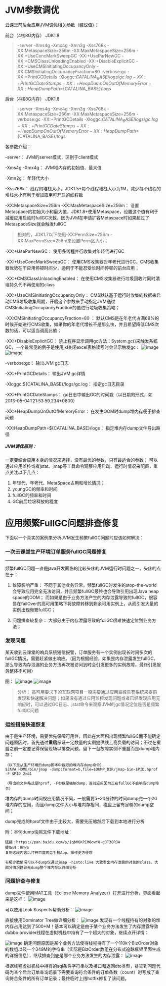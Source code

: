 
# JVM参数调优


云课堂前后台应用JVM调优相关参数（建议值）：



前台（4核8G内存） JDK1.8

> -server -Xms4g -Xmx4g -Xmn2g -Xss768k -XX:MetaspaceSize=256m -XX:MaxMetaspaceSize=256m -XX:+UseConcMarkSweepGC -XX:+UseParNewGC -XX:+CMSClassUnloadingEnabled -XX:+DisableExplicitGC -XX:+UseCMSInitiatingOccupancyOnly -XX:CMSInitiatingOccupancyFraction=80 -verbose:gc -XX:+PrintGCDetails -Xloggc:${CATALINA_BASE}/logs/gc.log -XX:+PrintGCDateStamps -XX:+HeapDumpOnOutOfMemoryError -XX:HeapDumpPath=${CATALINA_BASE}/logs



后台（4核8G内存） JDK1.8


> -server -Xms4g -Xmx4g -Xmn2g -Xss768k -XX:MetaspaceSize=256m -XX:MaxMetaspaceSize=256m -verbose:gc -XX:+PrintGCDetails -Xloggc:${CATALINA_BASE}/logs/gc.log -XX:+PrintGCDateStamps -XX:+HeapDumpOnOutOfMemoryError -XX:HeapDumpPath=${CATALINA_BASE}/logs




各参数介绍：

-server： JVM的server模式，区别于client模式


-Xms4g -Xmx4g：
JVM堆内存的初始值、最大值

-Xmn2g：
年轻代大小

-Xss768k： 
线程的堆栈大小，JDK1.5+每个线程堆栈大小为1M，减少每个线程的堆栈大小有利于增加应用可开启的线程数


-XX:MetaspaceSize=256m -XX:MaxMetaspaceSize=256m：
设置Metaspace的初始大小和最大值，JDK1.8+使用Metaspace，设置这个值有利于减缓应用启动时fullGC次数，因为JVM在申请扩容Metaspace时如果超过了MetaspaceSize就会触发fullGC
> 相对的，JDK1.7以下使用-XX:PermSize=256m -XX:MaxPermSize=256m来设置Perm区大小；


-XX:+UseParNewGC：
使用多线程并行收集对年轻代进行GC


-XX:+UseConcMarkSweepGC：
使用CMS收集器对年老代进行GC，CMS收集器优势在于应用停顿时间少，适用于不能忍受长时间停顿的前台应用；


-XX:+CMSClassUnloadingEnabled：
在使用CMS收集器进行垃圾回收时同时清理持久代不再使用的class 
 
-XX:+UseCMSInitiatingOccupancyOnly：
CMS默认基于运行时收集的数据来启动CMS垃圾收集周期，开启这个参数来手动指定JVM通过CMSInitiatingOccupancyFraction的值进行垃圾收集策略；


-XX:CMSInitiatingOccupancyFraction=80 ：
默认CMS是在年老代占满68%的时候开始进行CMS收集，如果你的年老代增长不是那么快，并且希望降低CMS次数的话，可以适当调高此值；

-XX:+DisableExplicitGC：
禁止程序显示调用gc方法：System.gc()来触发系统GC，一个最常见的例子是使用jxl关闭excel表格读写时会显示触发gc：
![image](http://edu-image.nosdn.127.net/11ac5745e4434a458e6dad18d260f217.png?imageView&quality=100)
![image](http://edu-image.nosdn.127.net/de06c4baca6945a58c6ae5dacb8a0338.png?imageView&quality=100)



-verbose:gc：
输出JVM gc日志

-XX:+PrintGCDetails：
输出JVM gc详情

-Xloggc:${CATALINA_BASE}/logs/gc.log：
指定gc日志目录

-XX:+PrintGCDateStamps：
gc日志中输出GC的时间戳（以日期的形式，如 2013-05-04T21:53:59.234+0800）


-XX:+HeapDumpOnOutOfMemoryError：
在发生OOM时dump堆内存便于排查问题

-XX:HeapDumpPath=${CATALINA_BASE}/logs：
指定堆内存dump文件导出路径








##### JVM调优原则：
一定要结合应用本身的情况来选择，没有最优的参数，只有最适合的参数；
可以通过应用监控或者jstat、jmap等工具命令观察应用启动、运行时情况来配置，重点关注以下几点：
1. 年轻代、年老代、MetaSpace占用和增长情况；
2. youngGC的频率和时间
3. fullGC的频率和时间
4. GC前后垃圾释放的程度













# 应用频繁FullGC问题排查修复


下面以一个真实的案例来分析JVM发生频繁fullGC问题时应该如何解决：
### **一次云课堂生产环境订单服务fullGC问题修复**


---
频繁fullGC问题一直是java开发面临的比较头疼的JVM运行时问题之一，头疼的点在于：
1. 故障影响严重：  不同于其他业务异常，频繁fullGC时发生的stop-the-world会导致应用完全无法访问，并且频繁fullGC最终也会导致引用出现Java heap space的OOM； 而如果是由于业务方法产生的内存泄露导致的fullGC，很容易在failOver的高可用策略下将故障转移到剩余可用实例上，从而引发大量的实例出现频繁fullGC；

2. 问题排查较复杂：
大部分由于内存泄露导致的fullGC很难快速定位到业务方法；


### 发现问题

某天收到云课堂的哨兵系统短信报警，订单服务有一个实例出现长时间多次的fullGC情况，需要赶紧做出响应。（因为根据经验，如果是内存泄露发生fullGC，那么导致内存泄漏的业务方法再次被访问到时会引发更多的实例故障，最终引发服务整体不可用）

图：
![image](http://edu-image.nosdn.127.net/fb647f51a8d84f7581c91e8af0947e38.png?imageView&quality=100)
![image](http://edu-image.nosdn.127.net/5aa19416de9a4d4a8407ab4e20d5758a.png?imageView&quality=100)



> 分析：
    高可用要求下的互联网项目一般需要通过应用监控告警系统来提前发现和快速解决问题；如果没有通过应用监控发现问题或者已经发现应用无响应时，可以通过GC日志、jstat命令来观察JVM的gc情况定位是否是频繁fullGC问题


### 运维措施快速恢复

由于是生产环境，需要优先保障可用性，因此在大面积出现频繁fullGC而不能确定问题原因时，首先通过**重启**保证一定数量的实例提供线上高负载的访问；不过在重启之前一定要记得保留现场以排查问题，留下一台故障实例不重启而是dump堆内存：

    
```
（以下是从生产环境的dump脚本中截取的堆内存dump命令）
$JAVA_HOME/bin/jmap -dump:format=b,file=$DUMP_DIR/jmap-bin-$PID.hprof -F $PID 2>&1

（导出的文件格式是hprof, -F参数是强制dump，否则应用因为正在fullGC不会响应dump命令）
```

堆内存的dump时间视应用情况不同，一般需要5~20分钟的时间dump完一个2G堆内存的应用，而且dump文件大小与堆内存相同，磁盘上留有足够的dump空间；

dump完成的hprof文件由于比较大，需要先压缩然后下载到本地进行分析

附：本例dump快照文件下载地址：

```
链接：https://pan.baidu.com/s/1qbM6KPIM6owYU-gJT3ORJA 
提取码：0nwa 
复制这段内容后打开百度网盘手机App，操作更方便哦
```


```
有极少数情况可以不dump仅通过jmap -histo:live 大致看出内存泄露的对象的class，大部分情况建议先dump整个堆内存以详细分析
```


### 问题排查与修复

dump文件使用MAT工具（Eclipse Memory Analyzer）打开进行分析，界面看起来是这样：
![image](http://edu-image.nosdn.127.net/6ec8398530d74358b930b82deda64d9c.png?imageView&quality=100)

可以使用Leak Suspects帮助分析：
![image](http://edu-image.nosdn.127.net/11c64da3f477487c9312c859aa99c364.png?imageView&quality=100)

直接使用Dominator Tree做详细分析：
![image](http://edu-image.nosdn.127.net/ee4b32b278d642efa992541fb46f707e.png?imageView&quality=100)
发现有一个线程持有的对象的堆内存占用达到了500+M！基本可以确定是由于某个业务方法发生了内存泄露导致dubbo provider线程在虚拟机栈中持有了一个超大的对象，继续点开详情：

![image](http://edu-image.nosdn.127.net/bff611f9f4a34b3f873ea362cb168c4e.png?imageView&quality=100)
确定问题原因是某个业务方法使得线程持有了一个110k个BizOrder对象的数组以及一个349M的字符串（实际是BizOrder数组在分布式追踪框架里面生成的详细信息），继续排查到底是哪个业务方法发生的内存泄露：
![image](http://edu-image.nosdn.127.net/e5e4cee484e64b0bbf7236b8ae315783.png?imageView&quality=100)

根据线程虚拟机栈中持有的sql条件字符串以及接口和返回dto类型，排查到问题代码为某个后台订单查询场景下需要查询符合条件的订单条数（count）时写成了查询符合条件的所有订单记录；最终临时上线hotfix修复了该问题。



